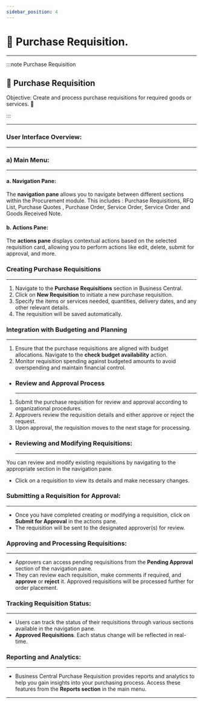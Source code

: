 ```yaml
---
sidebar_position: 4
---
```


# 🛒 Purchase Requisition.
---

:::note Purchase Requisition
<div class="container">
    <div class="custom-note">
        <h2>🛒 Purchase Requisition </h2>
        <p>Objective: Create and process purchase requisitions for required goods or services. 🚀</p>
    </div>
</div>
:::

---

### User Interface Overview:
---
### a) Main Menu:
---
#### a. Navigation Pane: 
The **navigation pane** allows you to navigate between different sections within the Procurement module. This includes : Purchase Requisitions, RFQ List, Purchase Quotes , Purchase Order, Service Order, Service Order and Goods Received Note.

#### b. Actions Pane: 
The **actions pane** displays contextual actions based on the selected requisition card, allowing you to perform actions like edit, delete, submit for approval, and more.

### Creating Purchase Requisitions
---

1. Navigate to the **Purchase Requisitions** section in Business Central.
2. Click on **New Requisition** to initiate a new purchase requisition.
3. Specify the items or services needed, quantities, delivery dates, and any other relevant details.
4. The requisition will be saved automatically.

### Integration with Budgeting and Planning
---

1. Ensure that the purchase requisitions are aligned with budget allocations. Navigate to the **check budget availability** action.
2. Monitor requisition spending against budgeted amounts to avoid overspending and maintain financial control.

- ### Review and Approval Process
    ---

1. Submit the purchase requisition for review and approval according to organizational procedures.
2. Approvers review the requisition details and either approve or reject the request.
3. Upon approval, the requisition moves to the next stage for processing.

- ### Reviewing and Modifying Requisitions:
    ---

You can review and modify existing requisitions by navigating to the appropriate section in the navigation pane. 
- Click on a requisition to view its details and make necessary changes.

### Submitting a Requisition for Approval:
--- 
- Once you have completed creating or modifying a requisition, click on **Submit for Approval** in the actions pane. 
- The requisition will be sent to the designated approver(s) for review.

### Approving and Processing Requisitions: 
---
- Approvers can access pending requisitions from the **Pending Approval** section of the navigation pane. 
- They can review each requisition, make comments if required, and **approve** or **reject** it. Approved requisitions will be processed further for order placement.

### Tracking Requisition Status: 
---
- Users can track the status of their requisitions through various sections available in the navigation pane.
- **Approved Requisitions**. Each status change will be reflected in real-time.

### Reporting and Analytics:
---
- Business Central Purchase Requisition provides reports and analytics to help you gain insights into your purchasing process. Access these features from the **Reports section** in the main menu.

---